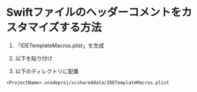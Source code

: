 # Swiftファイルのヘッダーコメントをカスタマイズする方法

1. 「IDETemplateMacros.plist」を生成

2. 以下を貼り付け

3. 以下のディレクトリに配置

```<ProjectName>.xcodeproj/xcshareddata/IDETemplateMacros.plist```
